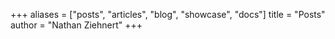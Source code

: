 +++
aliases = ["posts", "articles", "blog", "showcase", "docs"]
title = "Posts"
author = "Nathan Ziehnert"
+++
